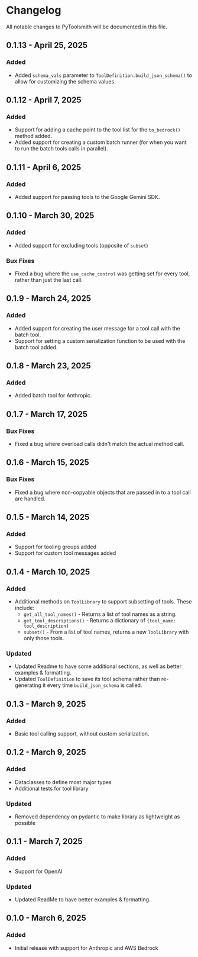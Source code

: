 # Changelog

All notable changes to PyToolsmith will be documented in this file.

## 0.1.13 - April 25, 2025

### Added

- Added `schema_vals` parameter to `ToolDefinition.build_json_schema()` to allow for customizing the schema values.

## 0.1.12 - April 7, 2025

### Added

- Support for adding a cache point to the tool list for the `to_bedrock()` method added.
- Added support for creating a custom batch runner (for when you want to run the batch tools calls in parallel).

## 0.1.11 - April 6, 2025

### Added

- Added support for passing tools to the Google Gemini SDK.

## 0.1.10 - March 30, 2025

### Added

- Added support for excluding tools (opposite of `subset`)

### Bux Fixes

- Fixed a bug where the `use_cache_control` was getting set for every tool, rather than just the last call.

## 0.1.9 - March 24, 2025

### Added

- Added support for creating the user message for a tool call with the batch tool.
- Support for setting a custom serialization function to be used with the batch tool added.

## 0.1.8 - March 23, 2025

### Added

- Added batch tool for Anthropic.

## 0.1.7 - March 17, 2025

### Bux Fixes

- Fixed a bug where overload calls didn't match the actual method call.

## 0.1.6 - March 15, 2025

### Bux Fixes

- Fixed a bug where non-copyable objects that are passed in to a tool call are handled.

## 0.1.5 - March 14, 2025

### Added

- Support for tooling groups added
- Support for custom tool messages added

## 0.1.4 - March 10, 2025

### Added

- Additional methods on `ToolLibrary` to support subsetting of tools. These include:
    - `get_all_tool_names()` - Returns a list of tool names as a string.
    - `get_tool_descriptions()` - Returns a dictionary of `{tool_name: tool_description}`
    - `subset()` - From a list of tool names, returns a new `ToolLibrary` with only those tools.

### Updated

- Updated Readme to have some additional sections, as well as better examples & formatting.
- Updated `ToolDefinition` to save its tool schema rather than re-generating it every time `build_json_schema` is
  called.

## 0.1.3 - March 9, 2025

### Added

- Basic tool calling support, without custom serialization.

## 0.1.2 - March 9, 2025

### Added

- Dataclasses to define most major types
- Additional tests for tool library

### Updated

- Removed dependency on pydantic to make library as lightweight as possible

## 0.1.1 - March 7, 2025

### Added

- Support for OpenAI

### Updated

- Updated ReadMe to have better examples & formatting.

## 0.1.0 - March 6, 2025

### Added

- Initial release with support for Anthropic and AWS Bedrock